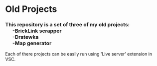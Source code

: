 # Old Projects
### This repository is a set of three of my old projects:<br/>&nbsp;&nbsp;&nbsp;&nbsp;&nbsp;&nbsp;-BrickLink scrapper<br/>&nbsp;&nbsp;&nbsp;&nbsp;&nbsp;&nbsp;-Dratewka<br/>&nbsp;&nbsp;&nbsp;&nbsp;&nbsp;&nbsp;-Map generator
Each of there projects can be easily run using 'Live server' extension in VSC.
